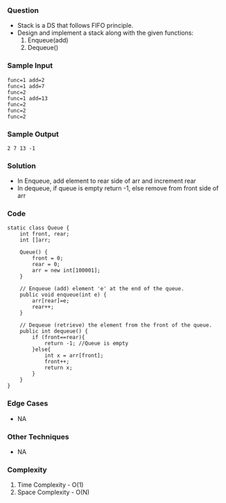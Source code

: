 ### Question
- Stack is a DS that follows FIFO principle.
- Design and implement a stack along with the given functions:
    1. Enqueue(add)
    2. Dequeue()

### Sample Input
    func=1 add=2
    func=1 add=7
    func=2
    func=1 add=13
    func=2
    func=2
    func=2

### Sample Output
    2 7 13 -1

### Solution
- In Enqueue, add element to rear side of arr and increment rear
- In dequeue, if queue is empty return -1, else remove from front side of arr

### Code
    static class Queue {
        int front, rear;
        int []arr;

        Queue() {
            front = 0;
            rear = 0;
            arr = new int[100001];
        }

        // Enqueue (add) element 'e' at the end of the queue.
        public void enqueue(int e) {
            arr[rear]=e;
            rear++;
        }

        // Dequeue (retrieve) the element from the front of the queue.
        public int dequeue() {
            if (front==rear){
                return -1; //Queue is empty
            }else{
                int x = arr[front];
                front++;
                return x;
            }
        }
    }

### Edge Cases
- NA

### Other Techniques
- NA

### Complexity
1. Time Complexity - O(1)
2. Space Complexity - O(N)